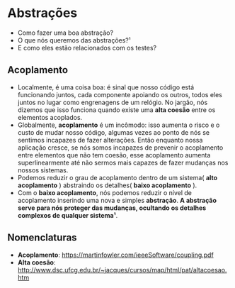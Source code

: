 # Abstrações

- Como fazer uma boa abstração?
- O que nós queremos das abstrações?¹
- E como eles estão relacionados com os testes?

## Acoplamento

- Localmente, é uma coisa boa: é sinal que nosso código está funcionando juntos,
cada componente apoiando os outros, todos eles juntos no lugar como engrenagens 
de um relógio. No jargão, nós dizemos que isso funciona quando existe uma **alta
coesão** entre os elementos acoplados.
- Globalmente, **acoplamento** é um incômodo: isso aumenta o risco e o custo de mudar
nosso código, algumas vezes ao ponto de nós se sentimos incapazes de fazer alterações.
Então enquanto nossa aplicação cresce, se nós somos incapazes de prevenir o acoplamento
entre elementos que não tem coesão, esse acoplamento aumenta superlinearmente até não sermos
mais capazes de fazer mudanças nos nossos sistemas.
- Podemos reduzir o grau de acoplamento dentro de um sistema( **alto acoplamento** ) abstraindo os 
detalhes( **baixo acoplamento** ).
- Com o **baixo acoplamento**, nós podemos reduzir o nível de acoplamento inserindo uma nova e simples **abstração**.
**A abstração serve para nós proteger das mudanças, ocultando os detalhes complexos de qualquer sistema¹**.


## Nomenclaturas

- **Acoplamento**: https://martinfowler.com/ieeeSoftware/coupling.pdf
- **Alta coesão**: http://www.dsc.ufcg.edu.br/~jacques/cursos/map/html/pat/altacoesao.htm
